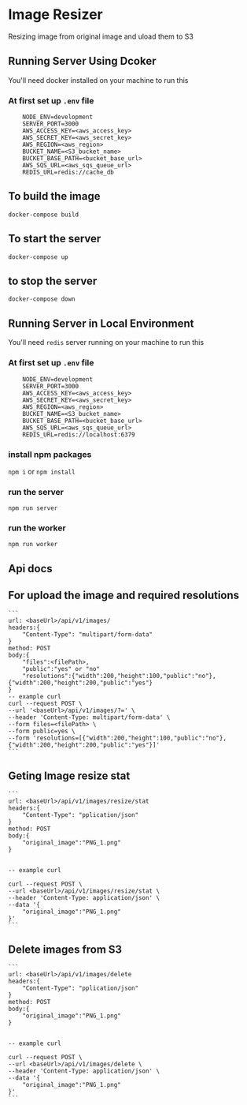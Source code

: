 # Image Resizer
Resizing  image from original image and uload them to S3
## Running Server Using  Dcoker
You'll need docker installed on your machine to run this

### At first set up  `.env`  file

```
    NODE_ENV=development
    SERVER_PORT=3000
    AWS_ACCESS_KEY=<aws_access_key>
    AWS_SECRET_KEY=<aws_secret_key>
    AWS_REGION=<aws_region>
    BUCKET_NAME=<S3_bucket_name>
    BUCKET_BASE_PATH=<bucket_base_url>
    AWS_SQS_URL=<aws_sqs_queue_url>
    REDIS_URL=redis://cache_db

```

## To build the image

 `docker-compose build`

## To start the server

`docker-compose up`

## to stop the server
`docker-compose down`

## Running Server in Local Environment
You'll need `redis` server running on your machine to run this
### At first set up  `.env`  file

```
    NODE_ENV=development
    SERVER_PORT=3000
    AWS_ACCESS_KEY=<aws_access_key>
    AWS_SECRET_KEY=<aws_secret_key>
    AWS_REGION=<aws_region>
    BUCKET_NAME=<S3_bucket_name>
    BUCKET_BASE_PATH=<bucket_base_url>
    AWS_SQS_URL=<aws_sqs_queue_url>
    REDIS_URL=redis://localhost:6379

```
 ### install npm packages
   `npm i` or `npm install`

### run the server 
   `npm run server`

### run the worker
   `npm run worker`


## Api docs

## For upload the image and required resolutions

    ```
    url: <baseUrl>/api/v1/images/
    headers:{
        "Content-Type": "multipart/form-data"
    }
    method: POST
    body:{
        "files":<filePath>,
        "public":"yes" or "no"
        "resolutions":{"width":200,"height":100,"public":"no"},{"width":200,"height":200,"public":"yes"}
    }
    -- example curl
    curl --request POST \
    --url '<baseUrl>/api/v1/images/?=' \
    --header 'Content-Type: multipart/form-data' \
    --form files=<filePath> \
    --form public=yes \
    --form 'resolutions=[{"width":200,"height":100,"public":"no"},{"width":200,"height":200,"public":"yes"}]'
    ```

##  Geting Image resize stat
    ```
    url: <baseUrl>/api/v1/images/resize/stat
    headers:{
        "Content-Type": "pplication/json"
    }
    method: POST
    body:{
        "original_image":"PNG_1.png"
    }
    

    -- example curl

    curl --request POST \
    --url <baseUrl>/api/v1/images/resize/stat \
    --header 'Content-Type: application/json' \
    --data '{
        "original_image":"PNG_1.png"
    }'
    ```

##  Delete images from S3
    ```
    url: <baseUrl>/api/v1/images/delete
    headers:{
        "Content-Type": "pplication/json"
    }
    method: POST
    body:{
        "original_image":"PNG_1.png"
    }
    

    -- example curl

    curl --request POST \
    --url <baseUrl>/api/v1/images/delete \
    --header 'Content-Type: application/json' \
    --data '{
        "original_image":"PNG_1.png"
    }'
    ```
  

